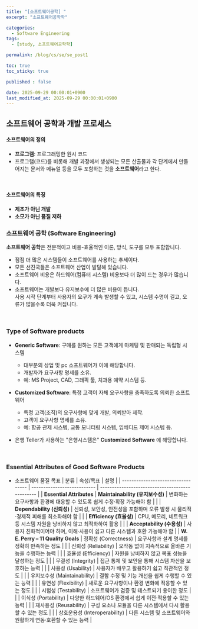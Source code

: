 ```yaml
---
title: "[소프트웨어공학] "
excerpt: "소프트웨어공학학"

categories:
  - Software Engineering
tags:
  - [study, 소프트웨어공학학]

permalink: /blog/cs/se/se_post1

toc: true
toc_sticky: true

published : false

date: 2025-09-29 00:00:01+0900
last_modified_at: 2025-09-29 00:00:01+0900
---
```



## 소프트웨어 공학과 개발 프로세스

#### 소프트웨어의 정의

- **프로그램**: 프로그래밍한 원시 코드
- 프로그램(코드)를 비롯해 개발 과정에서 생성되는 모든 산출물과 각 단계에서 만들어지는 문서와 메뉴얼 등을 모두 포함하는 것을 **소프트웨어**라고 한다.

<br>

#### 소프트웨어의 특징
- **제조가 아닌 개발**
- **소모가 아닌 품질 저하**

### 소프트웨어 공학 (Software Engineering)
**소프트웨어 공학**은 전문적이고 비용-효율적인 이론, 방식, 도구를 모두 포함합니다.
- 점점 더 많은 시스템들이 소프트웨어를 사용하는 추세이다.
- 모든 선진국들은 소프트웨어 산업이 발달해 있습니다. 
- 소프트웨어 비용은 하드웨어(컴퓨터 시스템) 비용보다 더 많이 드는 경우가 많습니다. 
- 소프트웨어는 개발보다 유지보수에 더 많은 비용이 듭니다. <br> 사용 시작 단계부터 사용자의 요구가 계속 발생할 수 있고, 시스템 수명이 길고, 오류가 많을수록 더욱 커집니다.

<br>

### Type of Software products
- **Generic Software**: 구매를 원하는 모든 고객에게 마케팅 및 판매되는 독립형 시스템
    - 대부분의 상업 및 pc 소프트웨어가 이에 해당합니다.
    - 개발자가 요구사항 명세를 소유.
    - 예: MS Project, CAD, 그래픽 툴, 치과용 예약 시스템 등.

- **Customized Software**: 특정 고객이 자체 요구사항을 충족하도록 의뢰한 소프트웨어
    - 특정 고객(조직)의 요구사항에 맞게 개발, 의뢰받아 제작.
    - 고객이 요구사항 명세를 소유.
    - 예: 항공 관제 시스템, 교통 모니터링 시스템, 임베디드 제어 시스템 등.

- 은행 Teller가 사용하는 "은행시스템은" **Customized Software** 에 해당합니다.

<br>

### Essential Attributes of Good Software Products
- 소프트웨어 품질 목표
| 분류                                 | 속성/목표                       | 설명                                              |
| ---------------------------------- | --------------------------- | ----------------------------------------------- |
| **Essential Attributes**           | **Maintainability (유지보수성)** | 변화하는 요구사항과 환경에 대응할 수 있도록 쉽게 수정·확장 가능해야 함        |
|                                    | **Dependability (신뢰성)**     | 신뢰성, 보안성, 안전성을 포함하며 오류 발생 시 물리적·경제적 피해를 최소화해야 함 |
|                                    | **Efficiency (효율성)**        | CPU, 메모리, 네트워크 등 시스템 자원을 낭비하지 않고 최적화하여 활용       |
|                                    | **Acceptability (수용성)**     | 사용자 친화적이어야 하며, 이해·사용이 쉽고 다른 시스템과 호환 가능해야 함      |
| **W. E. Perry – 11 Quality Goals** | 정확성 (Correctness)           | 요구사항과 설계 명세를 정확히 만족하는 정도                        |
|                                    | 신뢰성 (Reliability)           | 오작동 없이 지속적으로 올바른 기능을 수행하는 능력                    |
|                                    | 효율성 (Efficiency)            | 자원을 낭비하지 않고 목표 성능을 달성하는 정도                      |
|                                    | 무결성 (Integrity)             | 접근 통제 및 보안을 통해 시스템 자산을 보호하는 능력                  |
|                                    | 사용성 (Usability)             | 사용자가 배우고 활용하기 쉽고 직관적인 정도                        |
|                                    | 유지보수성 (Maintainability)     | 결함 수정 및 기능 개선을 쉽게 수행할 수 있는 능력                   |
|                                    | 유연성 (Flexibility)           | 새로운 요구사항이나 환경 변화에 적응할 수 있는 정도                   |
|                                    | 시험성 (Testability)           | 소프트웨어가 검증 및 테스트되기 용이한 정도                        |
|                                    | 이식성 (Portability)           | 다양한 하드웨어/OS 환경에서 쉽게 이전·적용할 수 있는 능력              |
|                                    | 재사용성 (Reusability)          | 구성 요소나 모듈을 다른 시스템에서 다시 활용할 수 있는 정도              |
|                                    | 상호운용성 (Interoperability)    | 다른 시스템 및 소프트웨어와 원활하게 연동·호환할 수 있는 능력             |
